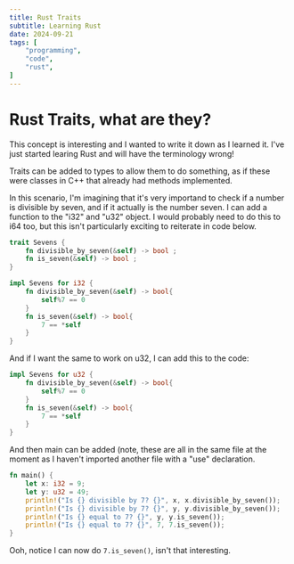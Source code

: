 ```yaml
---
title: Rust Traits
subtitle: Learning Rust
date: 2024-09-21
tags: [ 
    "programming", 
    "code", 
    "rust",
] 
---
```


# Rust Traits, what are they?

This concept is interesting and I wanted to write it down as I learned it. I've just started learing Rust and will have
the terminology wrong! 

Traits can be added to types to allow them to do something, as if these were classes in C++ that already had methods 
implemented. 

In this scenario, I'm imagining that it's very importand to check if a number is divisible by seven, and if it actually is
the number seven. I can add a function to the "i32" and "u32" object. I would probably need to do this to i64 too, but 
this isn't particularly exciting to reiterate in code below.

```rust
trait Sevens {
    fn divisible_by_seven(&self) -> bool ;
    fn is_seven(&self) -> bool ;
}

impl Sevens for i32 {
    fn divisible_by_seven(&self) -> bool{
        self%7 == 0
    }
    fn is_seven(&self) -> bool{
        7 == *self
    }
}
```

And if I want the same to work on u32, I can add this to the code: 

```rust
impl Sevens for u32 {
    fn divisible_by_seven(&self) -> bool{
        self%7 == 0
    }
    fn is_seven(&self) -> bool{
        7 == *self
    }
}
```

And then main can be added (note, these are all in the same file at the moment as I haven't 
imported another file with a "use" declaration.


```rust
fn main() {
    let x: i32 = 9;
    let y: u32 = 49;
    println!("Is {} divisible by 7? {}", x, x.divisible_by_seven());
    println!("Is {} divisible by 7? {}", y, y.divisible_by_seven());
    println!("Is {} equal to 7? {}", y, y.is_seven());
    println!("Is {} equal to 7? {}", 7, 7.is_seven());
}
```

Ooh, notice I can now do `7.is_seven()`, isn't that interesting.
